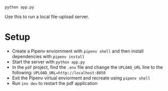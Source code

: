 ```
python app.py
```
Use this to run a local file-upload server.

# Setup

- Create a Pipenv enviornment with `pipenv shell` and then install dependencies with `pipenv install`
- Start the server with `python app.py`
- In the `pdf` project, find the `.env` file and change the `UPLOAD_URL` line to the following: `UPLOAD_URL=http://localhost:8050`
- Exit the Pipenv virtual enviorment and recreate using `pipenv shell`
- Run `inv dev` to restart the pdf application
